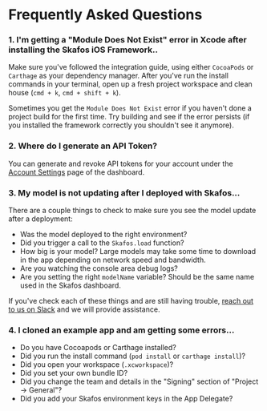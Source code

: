 # Frequently Asked Questions

### **1. I'm getting a "Module Does Not Exist" error in Xcode after installing the Skafos iOS Framework..**
Make sure you've followed the integration guide, using either `CocoaPods` or
`Carthage` as your dependency manager. After you've run the install commands in
your terminal, open up a fresh project workspace and clean house (`cmd + k`, `cmd + shift + k`).

Sometimes you get the `Module Does Not Exist` error if you haven't done a
project build for the first time. Try building and see if the error persists (if you
installed the framework correctly you shouldn't see it anymore).

### **2. Where do I generate an API Token?**
You can generate and revoke API tokens for your account under the
[Account Settings](https://dashboard.skafos.ai/settings/account) page of the dashboard.

### **3. My model is not updating after I deployed with Skafos...**
There are a couple things to check to make sure you see the model update after a
deployment:
- Was the model deployed to the right environment?
- Did you trigger a call to the `Skafos.load` function?
- How big is your model? Large models may take some time to download in the app
depending on network speed and bandwidth.
- Are you watching the console area debug logs?
- Are you setting the right `modelName` variable? Should be the same name used in the Skafos dashboard.

If you've check each of these things and are still having trouble, [reach out to
us on Slack](https://skafosai.slack.com/join/shared_invite/enQtNTAxMzEwOTk2NzA5LThjMmMyY2JkNTkwNDQ1YjgyYjFiY2MyMjRkMzYyM2E4MjUxNTJmYmQyODVhZWM2MjQwMjE5ZGM1Y2YwN2M5ODI)
and we will provide assistance.

### **4. I cloned an example app and am getting some errors...**
- Do you have Cocoapods or Carthage installed?
- Did you run the install command (`pod install` or `carthage install`)?
- Did you open your workspace (`.xcworkspace`)?
- Did you set your own bundle ID?
- Did you change the team and details in the "Signing" section of "Project -> General"?
- Did you add your Skafos environment keys in the App Delegate?
